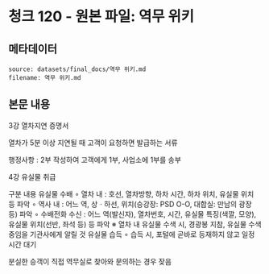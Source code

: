 # 청크 120 - 원본 파일: 역무 위키

## 메타데이터

```
source: datasets/final_docs/역무 위키.md
filename: 역무 위키.md
```

## 본문 내용

3강 열차지연 증명서

열차가 5분 이상 지연될 때 고객이 요청하면 발급하는 서류

행정사항 : 2부 작성하여 고객에게 1부, 사업소에 1부를 송부

4강 유실물 취급

구분 내용 유실물 수배 ∘ 열차 내 : 호선, 열차방향, 하차 시간, 하차 위치, 유실물 위치 등 파악 ∘ 역사 내 : 어느 역, 상ㆍ하선, 위치(승강장: PSD O-O, 대합실: 만남의 광장 등) 파악 ∘ 수배전화 수신 : 어느 역(발신자), 열차번호, 시간, 유실물 특징(색깔, 모양), 유실물 위치(선반, 좌석 등) 등 파악 ※ 열차 내 유실물 수색 시, 경광봉 지참, 유실물 수색 중임을 기관사에게 알릴 것 유실물 습득 ∘ 습득 시, 포털에 곧바로 등재하지 않고 일정 시간 대기

분실한 승객이 직접 역무실로 찾아와 문의하는 경우 잦음